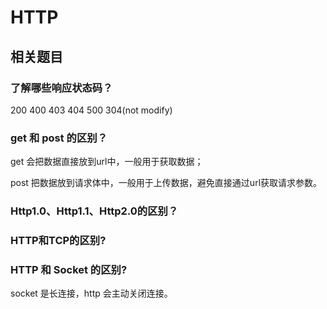 # HTTP

## 相关题目

### 了解哪些响应状态码？

200 400 403 404 500 304\(not modify\)

### get 和 post 的区别？

get 会把数据直接放到url中，一般用于获取数据；

post 把数据放到请求体中，一般用于上传数据，避免直接通过url获取请求参数。

### Http1.0、Http1.1、Http2.0的区别？

### HTTP和TCP的区别?

### HTTP 和 Socket 的区别?

socket 是长连接，http 会主动关闭连接。


